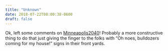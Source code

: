 ```yaml
---
title: "Unknown"
date: 2018-07-22T08:00:38-0600
draft: false
---
```


Ok, left some comments on [Minneapolis2040](http://minneapolis2040.com)! Probably a more constructive thing to do that just giving the finger to the folks with “Oh noes, bulldozers coming for my house!” signs in their front yards.
